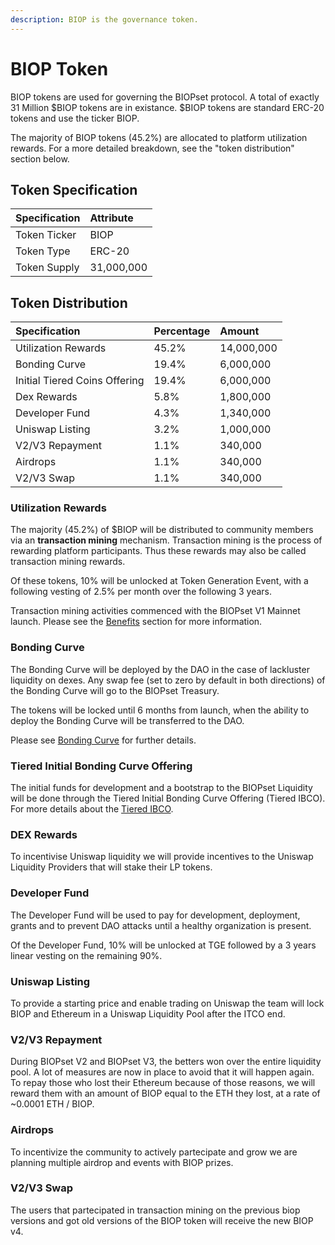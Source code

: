 ```yaml
---
description: BIOP is the governance token.
---
```


# BIOP Token

BIOP tokens are used for governing the BIOPset protocol. A total of exactly 31 Million $BIOP tokens are in existance. $BIOP tokens are standard ERC-20 tokens and use the ticker BIOP.

The majority of BIOP tokens \(45.2%\) are allocated to platform utilization rewards. For a more detailed breakdown, see the "token distribution" section below.

## Token Specification

| Specification | Attribute |
| :--- | :--- |
| Token Ticker | BIOP |
| Token Type | ERC-20 |
| Token Supply | 31,000,000 |

## Token Distribution

| Specification | Percentage | Amount |
| :--- | :--- | :--- |
| Utilization Rewards | 45.2% | 14,000,000 |
| Bonding Curve | 19.4% | 6,000,000 |
| Initial Tiered Coins Offering | 19.4% | 6,000,000 |
| Dex Rewards | 5.8% | 1,800,000 |
| Developer Fund | 4.3% | 1,340,000 |
| Uniswap Listing | 3.2% | 1,000,000 |
| V2/V3 Repayment | 1.1% | 340,000 |
| Airdrops | 1.1% | 340,000 |
| V2/V3 Swap | 1.1% | 340,000 |

### Utilization Rewards

The majority \(45.2%\) of $BIOP will be distributed to community members via an **transaction mining** mechanism. Transaction mining is the process of rewarding platform participants. Thus these rewards may also be called transaction mining rewards.

Of these tokens, 10% will be unlocked at Token Generation Event, with a following vesting of 2.5% per month over the following 3 years.

Transaction mining activities commenced with the BIOPset V1 Mainnet launch. Please see the [Benefits](https://munair.gitbook.io/biopset/theory/overview/benefits) section for more information.

### Bonding Curve

The Bonding Curve will be deployed by the DAO in the case of lackluster liquidity on dexes. Any swap fee \(set to zero by default in both directions\) of the Bonding Curve will go to the BIOPset Treasury.

The tokens will be locked until 6 months from launch, when the ability to deploy the Bonding Curve will be transferred to the DAO.

Please see [Bonding Curve](https://docs.biopset.com/references/tokens/boding-curve) for further details.

### Tiered Initial Bonding Curve Offering

The initial funds for development and a bootstrap to the BIOPset Liquidity will be done through the Tiered Initial Bonding Curve Offering \(Tiered IBCO\). For more details about the [Tiered IBCO](../../references/tokens/tiered-ibco.md).

### DEX Rewards

To incentivise Uniswap liquidity we will provide incentives to the Uniswap Liquidity Providers that will stake their LP tokens.

### Developer Fund

The Developer Fund will be used to pay for development, deployment, grants and to prevent DAO attacks until a healthy organization is present.

Of the Developer Fund, 10% will be unlocked at TGE followed by a 3 years linear vesting on the remaining 90%.

### Uniswap Listing

To provide a starting price and enable trading on Uniswap the team will lock BIOP and Ethereum in a Uniswap Liquidity Pool after the ITCO end.

### V2/V3 Repayment

During BIOPset V2 and BIOPset V3, the betters won over the entire liquidity pool. A lot of measures are now in place to avoid that it will happen again. To repay those who lost their Ethereum because of those reasons, we will reward them with an amount of BIOP equal to the ETH they lost, at a rate of ~0.0001 ETH / BIOP.

### Airdrops

To incentivize the community to actively partecipate and grow we are planning multiple airdrop and events with BIOP prizes.

### V2/V3 Swap

The users that partecipated in transaction mining on the previous biop versions and got old versions of the BIOP token will receive the new BIOP v4.

